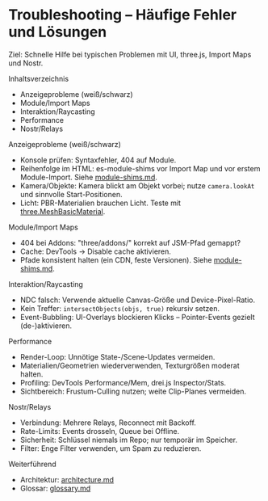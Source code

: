 # Troubleshooting – Häufige Fehler und Lösungen

Ziel: Schnelle Hilfe bei typischen Problemen mit UI, three.js, Import Maps und Nostr.

Inhaltsverzeichnis
- Anzeigeprobleme (weiß/schwarz)
- Module/Import Maps
- Interaktion/Raycasting
- Performance
- Nostr/Relays

Anzeigeprobleme (weiß/schwarz)
- Konsole prüfen: Syntaxfehler, 404 auf Module.
- Reihenfolge im HTML: es-module-shims vor Import Map und vor erstem Module-Import. Siehe [module-shims.md](../features/module-shims.md).
- Kamera/Objekte: Kamera blickt am Objekt vorbei; nutze `camera.lookAt` und sinnvolle Start-Positionen.
- Licht: PBR-Materialien brauchen Licht. Teste mit [three.MeshBasicMaterial](../features/scene-basics.md).

Module/Import Maps
- 404 bei Addons: "three/addons/" korrekt auf JSM-Pfad gemappt?
- Cache: DevTools → Disable cache aktivieren.
- Pfade konsistent halten (ein CDN, feste Versionen). Siehe [module-shims.md](../features/module-shims.md).

Interaktion/Raycasting
- NDC falsch: Verwende aktuelle Canvas-Größe und Device-Pixel-Ratio.
- Kein Treffer: `intersectObjects(objs, true)` rekursiv setzen.
- Event-Bubbling: UI-Overlays blockieren Klicks – Pointer-Events gezielt (de-)aktivieren.

Performance
- Render-Loop: Unnötige State-/Scene-Updates vermeiden.
- Materialien/Geometrien wiederverwenden, Texturgrößen moderat halten.
- Profiling: DevTools Performance/Mem, drei.js Inspector/Stats.
- Sichtbereich: Frustum-Culling nutzen; weite Clip-Planes vermeiden.

Nostr/Relays
- Verbindung: Mehrere Relays, Reconnect mit Backoff.
- Rate-Limits: Events drosseln, Queue bei Offline.
- Sicherheit: Schlüssel niemals im Repo; nur temporär im Speicher.
- Filter: Enge Filter verwenden, um Spam zu reduzieren.

Weiterführend
- Architektur: [architecture.md](./architecture.md)
- Glossar: [glossary.md](./glossary.md)